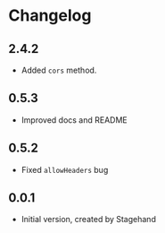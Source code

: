 # Changelog

## 2.4.2

+ Added `cors` method.

## 0.5.3

- Improved docs and README

## 0.5.2

- Fixed `allowHeaders` bug

## 0.0.1

- Initial version, created by Stagehand
